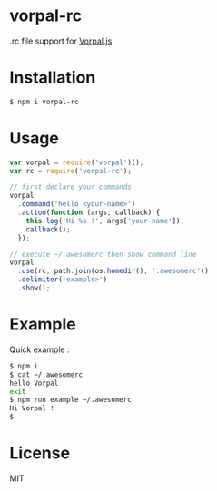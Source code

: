 vorpal-rc
=========

.rc file support for [Vorpal.js](http://vorpal.js.org/)

# Installation
```bash
$ npm i vorpal-rc
```

# Usage
```javascript
var vorpal = require('vorpal')();
var rc = require('vorpal-rc');

// first declare your commands
vorpal
  .command('hello <your-name>')
  .action(function (args, callback) {
    this.log('Hi %s !', args['your-name']);
    callback();
  });

// execute ~/.awesomerc then show command line
vorpal
  .use(rc, path.join(os.homedir(), '.awesomerc'))
  .delimiter('example>')
  .show();
```

# Example

Quick example :
```bash
$ npm i
$ cat ~/.awesomerc
hello Vorpal
exit
$ npm run example ~/.awesomerc
Hi Vorpal !
$
```

# License
MIT
